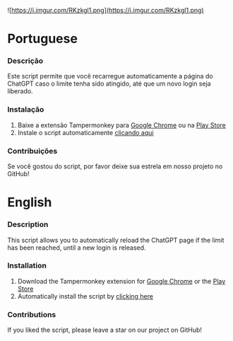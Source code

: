 ![https://i.imgur.com/RKzkgl1.png](https://i.imgur.com/RKzkgl1.png)

# Portuguese

### Descrição

Este script permite que você recarregue automaticamente a página do ChatGPT caso o limite tenha sido atingido, até que um novo login seja liberado.

### Instalação

1. Baixe a extensão Tampermonkey para <a href="https://chrome.google.com/webstore/detail/dhdgffkkebhmkfjojejmpbldmpobfkfo" target="_blank">Google Chrome</a> ou na <a href="https://play.google.com/store/apps/details?id=net.biniok.tampermonkey&hl=pt-BR&pli=1" target="_blank">Play Store</a>
2. Instale o script automaticamente <a href="https://github.com/mariopaglia/AutoReloadChatGPT/raw/main/script.user.js" target="_blank">clicando aqui</a>

### Contribuições

Se você gostou do script, por favor deixe sua estrela em nosso projeto no GitHub!

# English

### Description

This script allows you to automatically reload the ChatGPT page if the limit has been reached, until a new login is released.

### Installation

1. Download the Tampermonkey extension for <a href="https://chrome.google.com/webstore/detail/dhdgffkkebhmkfjojejmpbldmpobfkfo" target="_blank">Google Chrome</a> or the <a href="https://play.google.com/store/apps/details?id=net.biniok.tampermonkey&hl=en&pli=1" target="_blank">Play Store</a>
2. Automatically install the script by <a href="https://github.com/mariopaglia/AutoReloadChatGPT/raw/main/script.user.js" target="_blank">clicking here</a>

### Contributions

If you liked the script, please leave a star on our project on GitHub!
